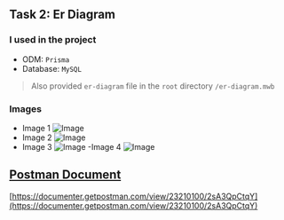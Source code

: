 ## Task 2: Er Diagram

### I used in the project
- ODM: `Prisma`
- Database: `MySQL`

> Also provided `er-diagram` file in the `root` directory `/er-diagram.mwb`

### Images
- Image 1
![Image](https://i.ibb.co/mzVQnZd/er-diagram.png)
- Image 2
![Image](https://i.ibb.co/QKRmgHL/schema1.png)
- Image 3
![Image](https://i.ibb.co/Dt3NWsp/schema2.png)
-Image 4
![Image](https://i.ibb.co/30bDVMh/schema3.png)


## [Postman Document](https://documenter.getpostman.com/view/23210100/2sA3QpCtqY)

[https://documenter.getpostman.com/view/23210100/2sA3QpCtqY](https://documenter.getpostman.com/view/23210100/2sA3QpCtqY)


